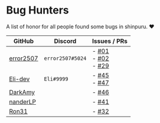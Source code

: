 # Bug Hunters

A list of honor for all people found some bugs in shinpuru. ❤️

| GitHub | Discord | Issues / PRs |
|--------|---------|--------------|
| [error2507](https://github.com/error2507) | `error2507#5024` | - [#01](https://github.com/zekroTJA/shinpuru/pull/1)<br> - [#02](https://github.com/zekroTJA/shinpuru/pull/2)<br> - [#29](https://github.com/zekroTJA/shinpuru/issues/29) |
| [Eli-dev](https://github.com/Eli-dev) | `Eli#9999` | - [#45](https://github.com/zekroTJA/shinpuru/issues/45)<br> - [#47](https://github.com/zekroTJA/shinpuru/issues/47) |
| [DarkAmy](https://github.com/DarkAmy) | | - [#46](https://github.com/zekroTJA/shinpuru/issues/46) |
| [nanderLP](https://github.com/nanderLP) | | - [#41](https://github.com/zekroTJA/shinpuru/issues/43) |
| [Ron31](https://github.com/Ron31) | | - [#32](https://github.com/zekroTJA/shinpuru/pull/32) |
